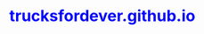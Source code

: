 # trucksfordever.github.io
<!DOCTYPE html>
<html>
    <head>
        <title>Project: Recipe book</title>
        <meta charset="utf-8">
        <style>
      
       body {
           background-color:rgb(135, 188, 232);
       }
        
            h1 {
                color:blue;
            }
        h2 {
            color:rgb(21, 49, 189);
        }
            
        </style>
    </head>
    <body>
       
        <h1>James' Recipe Book</h1>
        
        <h2>Contents:</h2>
        
        <ol>
            <li><a href="#Chewy-Choc-Cook">Chewy Chocolate Cookies</a></li>
      <li><a href="#Choc-Cake"> One Bowl Chocolate Cake</a> </li>
      <li> <a href="#Chhheese"> Our Best Cheesecake</a> </li>
        </ol>
        
        <h2 id="Chewy-Choc-Cook">Chewy Chocolate Cookies</h2>
        
        <ul>
            <li>Time: 45 minutes</li>
            <li>Serves: 48</li>
        </ul>
        
        <table>
            <thead>
                <tr>
                    <th>Ingredients</th>
                <th> </th>
                <th>Quantity</th>
            </tr>
            </thead>
            <tbody>
           <td> Butter </td>
           <th> </th>
           <td> 1 and 1/4 cups</td>
            </tbody>
         <tbody>
           <td> Sugar </td>
          <th> </th>
           <td> 2 cups</td>
            </tbody>
         <tbody>
           <td> Eggs </td>
         <th> </th>
           <td> 2</td>
            </tbody> 
         <tbody>
           <td> Vannilla Extract </td>
           <th> </th>
           <td> 2 Teaspoons</td>
            </tbody>
         <tbody>
           <td> Flour </td>
          <th> </th>
           <td> 2 cups</td>
            </tbody>
         <tbody>
           <td> Cocoa </td>
          <th> </th>
           <td> 3/4s cup</td>
            </tbody>
              <tbody>
           <td> Baking Soda </td>
           <th> </th>
           <td> 1 Teaspoon</td>
            </tbody>
         <tbody>
           <td> Salt </td>
           <th> </th>
           <td> 1/8 Teaspoon</td>
            </tbody>
         <tbody>
           <td> Walnuts </td>
          <th> </th>
           <td> 1 cup</td>
            </tbody>
        </table>
        
        <p><strong>Step 1:</strong> Preheat oven to 350 degrees F.
</p>
     <p> <strong>Step 2:</strong> In a large bowl, cream together margarine and sugar until smooth. Beat in eggs one at a time, then stir in the vanilla. Combine flour, cocoa, baking soda, and salt; stir into the creamed mixture until just blended. Mix in walnuts. Drop by spoonfuls onto ungreased cookie sheets.</p>   
  
  <p> <strong> Step 3:</strong> Bake for 8 to 10 minutes in the preheated oven. Cool for a couple of minutes on the cookie sheet before transferring to wire racks to cool completely.</p>
  
        
        <h2 id="Choc-Cake">One Bowl Chocolate Cake</h2>
        
        <ul>
            <li>Time: 60 minutes</li>
            <li>Serves: 24</li>
        </ul>
        
        <table>
            <thead>
                <tr>
                    <th>Ingredients</th>
                <th> </th>
                <th>Quantity</th>
            </tr>
            </thead>
            <tbody>
           <td> Sugar </td>
           <th> </th>
           <td> 2 cups</td>
            </tbody>
         <tbody>
           <td> Flour </td>
          <th> </th>
           <td> 1 and 3/4 cups</td>
            </tbody>
         <tbody>
           <td> Cocoa </td>
         <th> </th>
           <td> 3/4 Cup</td>
            </tbody> 
         <tbody>
           <td> Baking Powder </td>
           <th> </th>
           <td> 1 1/2 Teaspoons</td>
            </tbody>
         <tbody>
           <td> Baking Soda </td>
          <th> </th>
           <td> 1 1/2 Teaspoons</td>
            </tbody>
         <tbody>
           <td> Salt </td>
          <th> </th>
           <td> 1 Teaspoon</td>
            </tbody>
              <tbody>
           <td> Eggs </td>
           <th> </th>
           <td> 2</td>
            </tbody>
         <tbody>
           <td> Milk </td>
           <th> </th>
           <td> 1 cup</td>
            </tbody>
         <tbody>
           <td> Vegetable Oil </td>
          <th> </th>
           <td> 1/2 cup</td>
            </tbody>
        <tbody>
           <td> Vanilla Extract </td>
          <th> </th>
           <td> 2 Teaspoons2</td>
            </tbody>
            <tbody>
           <td> Boiling Water </td>
          <th> </th>
           <td> 1 cup</td>
            </tbody>
        </table>
        
        <p><strong>Step 1:</strong> Preheat oven to 350 degrees F (175 degrees C). Grease and flour two nine inch round pans.
</p>
     <p> <strong>Step 2:</strong> In a large bowl, stir together the sugar, flour, cocoa, baking powder, baking soda and salt. Add the eggs, milk, oil and vanilla, mix for 2 minutes on medium speed of mixer. Stir in the boiling water last. Batter will be thin. Pour evenly into the prepared pans.</p>   
  
  <p> <strong> Step 3:</strong> Bake 30 to 35 minutes in the preheated oven, until the cake tests done with a toothpick. Cool in the pans for 10 minutes, then remove to a wire rack to cool completely.</p>
  
          <h2 id="Chhheese">Our Best Cheesecake</h2>
        
        <ul>
            <li>Time: 6 hours 25 minutes</li>
            <li>Serves: 16</li>
        </ul>
        
        <table>
            <thead>
                <tr>
                    <th>Ingredients</th>
                <th> </th>
                <th>Quantity</th>
            </tr>
            </thead>
            <tbody>
           <td> Graham Cracker Crumbs </td>
           <th> </th>
           <td> 1 3/4 Cup</td>
            </tbody>
         <tbody>
           <td> Melted Butter </td>
          <th> </th>
           <td> 1/3 cup</td>
            </tbody>
         <tbody>
           <td> Sugar </td>
         <th> </th>
           <td> 1 1/4 Cup</td>
            </tbody> 
         <tbody>
           <td> Cream Cheese </td>
           <th> </th>
           <td> 24 ounces</td>
            </tbody>
         <tbody>
           <td> Sour Cream </td>
          <th> </th>
           <td> 1 cup</td>
            </tbody>
         <tbody>
           <td> Vanilla </td>
          <th> </th>
           <td> 2 Teaspoons</td>
            </tbody>
              <tbody>
           <td> Eggs </td>
           <th> </th>
           <td> 3</td>
            </tbody>
         <tbody>
           <td> Cherry Pie Filling </td>
           <th> </th>
           <td> 21 ounces</td>
            </tbody>
         
        </table>
        
        <p><strong>Step 1:</strong> Heat oven to 350 degrees F.
</p>
     <p> <strong>Step 2:</strong> Mix graham crumbs, butter and 1/4 cup sugar; press onto bottom of 9-inch springform pan.</p>   
  
  <p> <strong> Step 3:</strong> Beat cream cheese and remaining sugar in large bowl with mixer until blended. Add sour cream and vanilla; mix well. Add eggs, 1 at a time, beating on low speed after each addition just until blended. Pour over crust.</p>
  <p> <strong>Step 4:</strong> Bake 1 hour to 1 hour 10 min. or until center is almost set. Run knife around rim of pan to loosen cake; cool before removing rim. Refrigerate cheesecake 4 hours. </p>
  <p> <strong> Step 5:</strong> Top with pie filling before serving. </p>
  
  
  
  
  
  
 
  
  
    <p><em>Source: <a href="https://www.allrecipes.com/recipe/10281/chewy-chocolate-cookies-ii/">Allrecipes/Chewy Chocolate Cookies</a></em></p>
    <p><em>Source: <a href="https://www.allrecipes.com/recipe/17981/one-bowl-chocolate-cake-iii">Allrecipes/One Bowl Chocolate Cake</a></em></p>
   <p><em>Source: <a href="https://www.allrecipes.com/recipe/236064/our-best-cheesecake/">Allrecipes/Our Best Cheescake</a></em></p>
   
    </body>
</html>
